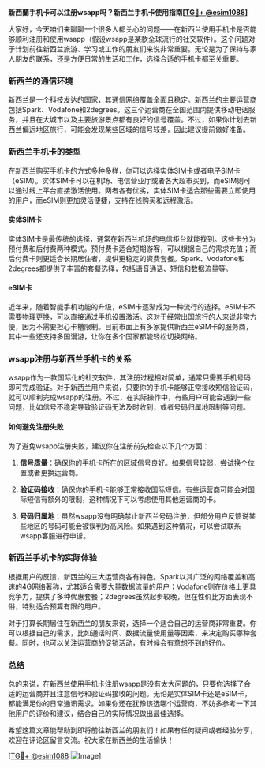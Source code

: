 **新西蘭手机卡可以注册wsapp吗？新西兰手机卡使用指南[[TG💪+ @esim1088](https://t.me/s/esim1088)]**

大家好，今天咱们来聊聊一个很多人都关心的问题——在新西兰使用手机卡是否能够顺利注册和使用wsapp（假设wsapp是某款全球流行的社交软件）。这个问题对于计划前往新西兰旅游、学习或工作的朋友们来说非常重要。无论是为了保持与家人朋友的联系，还是方便日常的生活和工作，选择合适的手机卡都至关重要。

### 新西兰的通信环境

新西兰是一个科技发达的国家，其通信网络覆盖全面且稳定。新西兰的主要运营商包括Spark、Vodafone和2degrees。这三个运营商在全国范围内提供移动电话服务，并且在大城市以及主要旅游景点都有良好的信号覆盖。不过，如果你计划去新西兰偏远地区旅行，可能会发现某些区域的信号较差，因此建议提前做好准备。

### 新西兰手机卡的类型

在新西兰购买手机卡的方式多种多样，你可以选择实体SIM卡或者电子SIM卡（eSIM）。实体SIM卡可以在机场、电信营业厅或者各大超市买到，而eSIM则可以通过线上平台直接激活使用。两者各有优劣，实体SIM卡适合那些需要立即使用的用户，而eSIM则更加灵活便捷，支持在线购买和远程激活。

#### 实体SIM卡

实体SIM卡是最传统的选择，通常在新西兰机场的电信柜台就能找到。这些卡分为预付费和后付费两种模式。预付费卡适合短期游客，可以根据自己的需求充值；而后付费卡则更适合长期居住者，提供更稳定的资费套餐。Spark、Vodafone和2degrees都提供了丰富的套餐选择，包括语音通话、短信和数据流量等。

#### eSIM卡

近年来，随着智能手机功能的升级，eSIM卡逐渐成为一种流行的选择。eSIM卡不需要物理更换，可以直接通过手机设置激活。这对于经常出国旅行的人来说非常方便，因为不需要担心卡槽限制。目前市面上有多家提供新西兰eSIM卡的服务商，其中一些还支持多国漫游，让你在多个国家都能轻松切换网络。

### wsapp注册与新西兰手机卡的关系

wsapp作为一款国际化的社交软件，其注册过程相对简单，通常只需要手机号码即可完成验证。对于新西兰用户来说，只要你的手机卡能够正常接收短信验证码，就可以顺利完成wsapp的注册。不过，在实际操作中，有些用户可能会遇到一些问题，比如信号不稳定导致验证码无法及时收到，或者号码归属地限制等问题。

#### 如何避免注册失败

为了避免wsapp注册失败，建议你在注册前先检查以下几个方面：

1. **信号质量**：确保你的手机卡所在的区域信号良好。如果信号较弱，尝试换个位置或者更换运营商。
   
2. **验证码接收**：确保你的手机卡能够正常接收国际短信。有些运营商可能会对国际短信有额外的限制，这种情况下可以考虑使用其他运营商的卡。

3. **号码归属地**：虽然wsapp没有明确禁止新西兰号码注册，但部分用户反馈说某些地区的号码可能会被误判为高风险。如果遇到这种情况，可以尝试联系wsapp客服进行申诉。

### 新西兰手机卡的实际体验

根据用户的反馈，新西兰的三大运营商各有特色。Spark以其广泛的网络覆盖和高速的4G网络著称，尤其适合需要大量数据流量的用户；Vodafone则在价格上更具竞争力，提供了多种优惠套餐；2degrees虽然起步较晚，但在性价比方面表现不俗，特别适合预算有限的用户。

对于打算长期居住在新西兰的朋友来说，选择一个适合自己的运营商非常重要。你可以根据自己的需求，比如通话时间、数据流量使用量等因素，来决定购买哪种套餐。同时，也可以关注运营商的促销活动，有时候会有意想不到的好价。

### 总结

总的来说，在新西兰使用手机卡注册wsapp是没有太大问题的，只要你选择了合适的运营商并且注意信号和验证码接收的问题。无论是实体SIM卡还是eSIM卡，都能满足你的日常通讯需求。如果你还在犹豫该选哪个运营商，不妨多参考一下其他用户的评价和建议，结合自己的实际情况做出最佳选择。

希望这篇文章能帮助到即将前往新西兰的朋友们！如果有任何疑问或者经验分享，欢迎在评论区留言交流。祝大家在新西兰的生活愉快！

[[TG💪+ @esim1088](https://t.me/s/esim1088) ![Image](https://i.postimg.cc/4NQfJmqS/Snipaste-2025-05-13-00-14-12.png)]